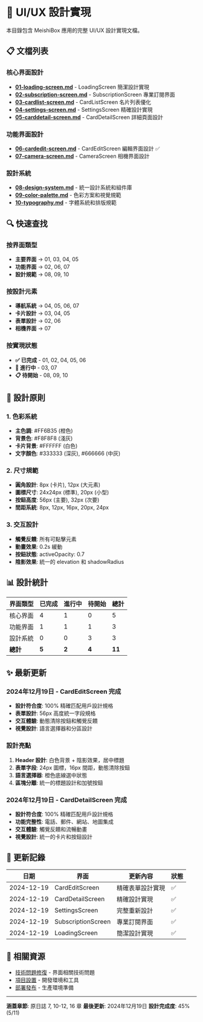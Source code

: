 # 🎨 UI/UX 設計實現

本目錄包含 MeishiBox 應用的完整 UI/UX 設計實現文檔。

## 📋 文檔列表

### 核心界面設計
- [**01-loading-screen.md**](./01-loading-screen.md) - LoadingScreen 簡潔設計實現
- [**02-subscription-screen.md**](./02-subscription-screen.md) - SubscriptionScreen 專業訂閱界面
- [**03-cardlist-screen.md**](./03-cardlist-screen.md) - CardListScreen 名片列表優化
- [**04-settings-screen.md**](./04-settings-screen.md) - SettingsScreen 精確設計實現
- [**05-carddetail-screen.md**](./05-carddetail-screen.md) - CardDetailScreen 詳細頁面設計

### 功能界面設計
- [**06-cardedit-screen.md**](./06-cardedit-screen.md) - CardEditScreen 編輯界面設計 ✅
- [**07-camera-screen.md**](./07-camera-screen.md) - CameraScreen 相機界面設計

### 設計系統
- [**08-design-system.md**](./08-design-system.md) - 統一設計系統和組件庫
- [**09-color-palette.md**](./09-color-palette.md) - 色彩方案和視覺規範
- [**10-typography.md**](./10-typography.md) - 字體系統和排版規範

## 🔍 快速查找

### 按界面類型
- **主要界面** → 01, 03, 04, 05
- **功能界面** → 02, 06, 07
- **設計規範** → 08, 09, 10

### 按設計元素
- **導航系統** → 04, 05, 06, 07
- **卡片設計** → 03, 04, 05
- **表單設計** → 02, 06
- **相機界面** → 07

### 按實現狀態
- **✅ 已完成** - 01, 02, 04, 05, 06
- **🔄 進行中** - 03, 07
- **📋 待開始** - 08, 09, 10

## 🎯 設計原則

### 1. 色彩系統
- **主色調**: #FF6B35 (橙色)
- **背景色**: #F8F8F8 (淺灰)
- **卡片背景**: #FFFFFF (白色)
- **文字顏色**: #333333 (深灰), #666666 (中灰)

### 2. 尺寸規範
- **圓角設計**: 8px (卡片), 12px (大元素)
- **圖標尺寸**: 24x24px (標準), 20px (小型)
- **按鈕高度**: 56px (主要), 32px (次要)
- **間距系統**: 8px, 12px, 16px, 20px, 24px

### 3. 交互設計
- **觸覺反饋**: 所有可點擊元素
- **動畫效果**: 0.2s 緩動
- **按鈕狀態**: activeOpacity: 0.7
- **陰影效果**: 統一的 elevation 和 shadowRadius

## 📊 設計統計

| 界面類型 | 已完成 | 進行中 | 待開始 | 總計 |
|----------|--------|--------|--------|------|
| 核心界面 | 4 | 1 | 0 | 5 |
| 功能界面 | 1 | 1 | 1 | 3 |
| 設計系統 | 0 | 0 | 3 | 3 |
| **總計** | **5** | **2** | **4** | **11** |

## ✨ 最新更新

### 2024年12月19日 - CardEditScreen 完成
- **設計符合度**: 100% 精確匹配用戶設計規格
- **表單設計**: 56px 高度統一字段規格
- **交互體驗**: 動態清除按鈕和觸覺反饋
- **視覺設計**: 語言選擇器和分區設計

### 設計亮點
1. **Header 設計**: 白色背景 + 陰影效果，居中標題
2. **表單字段**: 24px 圖標，16px 間距，動態清除按鈕
3. **語言選擇器**: 橙色底線選中狀態
4. **區塊分離**: 統一的標題設計和加號按鈕

### 2024年12月19日 - CardDetailScreen 完成
- **設計符合度**: 100% 精確匹配用戶設計規格
- **功能完整性**: 電話、郵件、網站、地圖集成
- **交互體驗**: 觸覺反饋和流暢動畫
- **視覺設計**: 統一的卡片和按鈕設計

## 📅 更新記錄

| 日期 | 界面 | 更新內容 | 狀態 |
|------|------|----------|------|
| 2024-12-19 | CardEditScreen | 精確表單設計實現 | ✅ |
| 2024-12-19 | CardDetailScreen | 精確設計實現 | ✅ |
| 2024-12-19 | SettingsScreen | 完整重新設計 | ✅ |
| 2024-12-19 | SubscriptionScreen | 專業訂閱界面 | ✅ |
| 2024-12-19 | LoadingScreen | 簡潔設計實現 | ✅ |

## 🔗 相關資源
- [技術問題修復](../technical-fixes/) - 界面相關技術問題
- [項目設置](../project-setup/) - 開發環境和工具
- [部署發布](../deployment/) - 生產環境準備

---

**涵蓋章節**: 原日誌 7, 10-12, 16 章
**最後更新**: 2024年12月19日
**設計完成度**: 45% (5/11)
